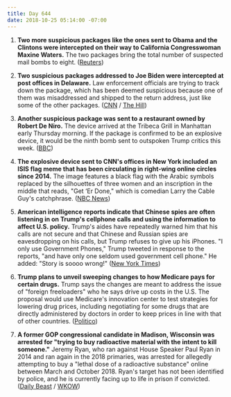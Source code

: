 ```yaml
---
title: Day 644
date: 2018-10-25 05:14:00 -07:00
---
```


1. **Two more suspicious packages like the ones sent to Obama and the Clintons were intercepted on their way to California Congresswoman Maxine Waters.** The two packages bring the total number of suspected mail bombs to eight. ([Reuters](https://www.reuters.com/article/us-usa-packages-waters/fbi-confirms-two-more-suspicious-packages-addressed-to-california-congresswoman-idUSKCN1MZ06P))

2. **Two suspicious packages addressed to Joe Biden were intercepted at post offices in Delaware.** Law enforcement officials are trying to track down the package, which has been deemed suspicious because one of them was misaddressed and shipped to the return address, just like some of the other packages. ([CNN](https://www.cnn.com/2018/10/25/politics/bombs-suspicious-packages-what-we-know/index.html) / [The Hill](https://thehill.com/policy/national-security/413061-law-enforcement-looking-into-potentially-suspicious-package))

3. **Another suspicious package was sent to a restaurant owned by Robert De Niro.** The device arrived at the Tribeca Grill in Manhattan early Thursday morning. If the package is confirmed to be an explosive device, it would be the ninth bomb sent to outspoken Trump critics this week. ([BBC](https://www.bbc.com/news/world-us-canada-45975447))

4. **The explosive device sent to CNN's offices in New York included an ISIS flag meme that has been circulating in right-wing online circles since 2014.** The image features a black flag with the Arabic symbols replaced by the silhouettes of three women and an inscription in the middle that reads, "Get ‘Er Done," which is comedian Larry the Cable Guy's catchphrase.  ([NBC News](https://www.nbcnews.com/news/us-news/explosive-device-sent-cnn-featured-parody-isis-flag-get-er-n924166))

5. **American intelligence reports indicate that Chinese spies are often listening in on Trump's cellphone calls and using the information to affect U.S. policy.** Trump's aides have repeatedly warned him that his calls are not secure and that Chinese and Russian spies are eavesdropping on his calls, but Trump refuses to give up his iPhones. "I only use Government Phones," Trump tweeted in response to the reports, "and have only one seldom used government cell phone." He added: "Story is soooo wrong!" ([New York Times](https://www.nytimes.com/2018/10/24/us/politics/trump-phone-security.html))

6. **Trump plans to unveil sweeping changes to how Medicare pays for certain drugs.** Trump says the changes are meant to address the issue of "foreign freeloaders" who he says drive up costs in the U.S. The proposal would use Medicare's innovation center to test strategies for lowering drug prices, including negotiating for some drugs that are directly administered by doctors in order to keep prices in line with that of other countries. ([Politico](https://www.politico.com/story/2018/10/25/trump-medicare-drug-prices-plan-888607))

7. **A former GOP congressional candidate in Madison, Wisconsin was arrested for "trying to buy radioactive material with the intent to kill someone."** Jeremy Ryan, who ran against House Speaker Paul Ryan in 2014 and ran again in the 2018 primaries, was arrested for allegedly attempting to buy a "lethal dose of a radioactive substance" online between March and October 2018. Ryan's target has not been identified by police, and he is currently facing up to life in prison if convicted. ([Daily Beast](https://www.thedailybeast.com/former-gop-candidate-arrested-for-attempting-to-kill-with-radioactive-material) / [WKOW](https://wkow.com/news/top-stories/2018/10/24/fbi-town-of-madison-man-tried-to-buy-radioactive-material-in-order-to-kill-someone/))